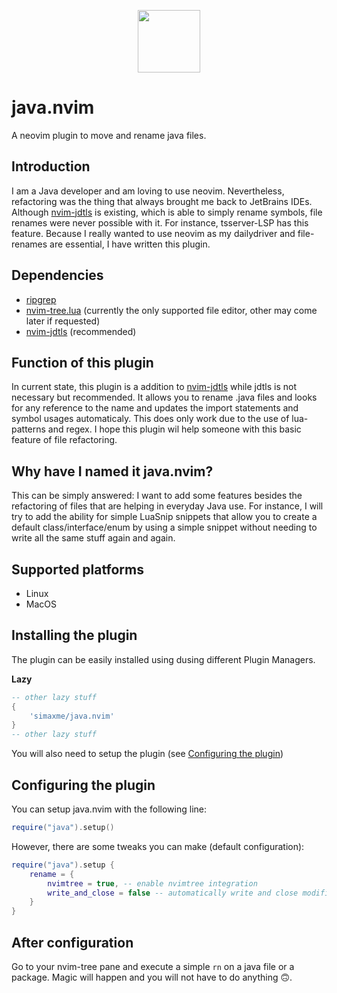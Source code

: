 <p align="center">
    <img src="https://github.com/simaxme/java.nvim/blob/main/images/neovim_java.png?raw=true" align="center" width="100">
</p>

# java.nvim
A neovim plugin to move and rename java files.

## Introduction
I am a Java developer and am loving to use neovim. Nevertheless, refactoring was the thing that always brought me back to JetBrains IDEs. Although [nvim-jdtls](https://github.com/mfussenegger/nvim-jdtls) is existing, which is able to simply rename symbols, file renames were never possible with it. For instance, tsserver-LSP has this feature. Because I really wanted to use neovim as my dailydriver and file-renames are essential, I have written this plugin.

## Dependencies
- [ripgrep](https://github.com/BurntSushi/ripgrep)
- [nvim-tree.lua](https://github.com/nvim-tree/nvim-tree.lua) (currently the only supported file editor, other may come later if requested)
- [nvim-jdtls](https://github.com/mfussenegger/nvim-jdtls) (recommended)

## Function of this plugin
In current state, this plugin is a addition to [nvim-jdtls](https://github.com/mfussenegger/nvim-jdtls) while jdtls is not necessary but recommended. It allows you to rename .java files and looks for any reference to the name and updates the import statements and symbol usages automaticaly. This does only work due to the use of lua-patterns and regex. 
I hope this plugin wil help someone with this basic feature of file refactoring. 

## Why have I named it java.nvim?
This can be simply answered: I want to add some features besides the refactoring of files that are helping in everyday Java use. For instance, I will try to add the ability for simple LuaSnip snippets that allow you to create a default class/interface/enum by using a simple snippet without needing to write all the same stuff again and again.

## Supported platforms
- Linux
- MacOS

## Installing the plugin
The plugin can be easily installed using dusing different Plugin Managers.

**Lazy**
```lua
-- other lazy stuff
{
    'simaxme/java.nvim'
}
-- other lazy stuff
```

You will also need to setup the plugin (see [Configuring the plugin](#configuring-the-plugin))

## Configuring the plugin
You can setup java.nvim with the following line:
```lua
require("java").setup()
```

However, there are some tweaks you can make (default configuration):
```lua
require("java").setup {
    rename = {
        nvimtree = true, -- enable nvimtree integration
        write_and_close = false -- automatically write and close modified (previously unopened) files after refactoring a java file
    }
}
```

## After configuration
Go to your nvim-tree pane and execute a simple `rn` on a java file or a package. Magic will happen and you will not have to do anything 🙃.
